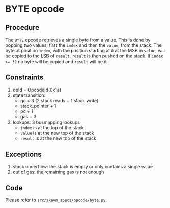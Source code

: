 # BYTE opcode

## Procedure

The `BYTE` opcode retrieves a single byte from a value. This is done by popping two values, first the `index` and then the `value`, from the stack. The byte at position `index`, with the position starting at `0` at the MSB in `value`, will be copied to the LSB of `result`. `result` is then pushed on the stack. If `index >= 32` no byte will be copied and `result` will be `0`.

## Constraints

1. opId = OpcodeId(0x1a)
2. state transition:
   - gc + 3 (2 stack reads + 1 stack write)
   - stack_pointer + 1
   - pc + 1
   - gas + 3
3. lookups: 3 busmapping lookups
   - `index` is at the top of the stack
   - `value` is at the new top of the stack
   - `result` is at the new top of the stack

## Exceptions

1. stack underflow: the stack is empty or only contains a single value
2. out of gas: the remaining gas is not enough

## Code

Please refer to `src/zkevm_specs/opcode/byte.py`.
